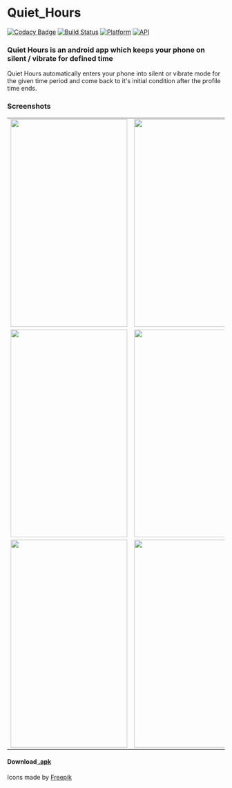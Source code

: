 # Quiet_Hours
[![Codacy Badge](https://api.codacy.com/project/badge/Grade/204a7b7e715543efb9171d82757a6476)](https://app.codacy.com/app/rob729/Quiet_Hours?utm_source=github.com&utm_medium=referral&utm_content=rob729/Quiet_Hours&utm_campaign=Badge_Grade_Dashboard)
[![Build Status](https://travis-ci.org/rob729/Quiet_Hours.svg?branch=master)](https://travis-ci.org/rob729/Quiet_Hours)
[![Platform](https://img.shields.io/badge/platform-android-blue.svg)](http://developer.android.com/index.html)
[![API](https://img.shields.io/badge/API-20%2B-blue.svg?style=flat)](https://android-arsenal.com/api?level=20)
### Quiet Hours is an android app which keeps your phone on silent / vibrate for defined time

Quiet Hours automatically enters your phone into silent or vibrate mode for the given time period and come 
back to it's initial condition after the profile time ends.

### Screenshots
<table>
        <tr>
<td><img src = "https://user-images.githubusercontent.com/31350501/58404970-03d77100-8084-11e9-84ca-c439fc1f9740.jpeg" height = "480" width="270"></td>
<td><img src = "https://user-images.githubusercontent.com/31350501/58405067-397c5a00-8084-11e9-872a-cffafde56201.jpeg" height = "480" width="270"></td>
<td><img src = "https://user-images.githubusercontent.com/31350501/58405079-3d0fe100-8084-11e9-992f-73b8da1bfbce.jpeg" height = "480" width="270"></td>
        </tr>
          <tr>
<td><img src = "https://user-images.githubusercontent.com/31350501/58405137-69c3f880-8084-11e9-91ff-af5a5d1fcb91.jpeg" height = "480" width="270"></td>
<td><img src = "https://user-images.githubusercontent.com/31350501/58405126-5dd83680-8084-11e9-9973-1a6cea191f90.jpeg" height = "480" width="270"></td>
<td><img src = "https://user-images.githubusercontent.com/31350501/58405130-60d32700-8084-11e9-8aed-95ced1e2c88b.jpeg" height = "480" width="270"></td>
        </tr>
        <tr>
<td><img src = "https://user-images.githubusercontent.com/31350501/58405268-a68fef80-8084-11e9-80a9-ba33b9b5850c.jpeg" height = "480" width="270"></td>
<td><img src = "https://user-images.githubusercontent.com/31350501/58405273-a7c11c80-8084-11e9-915f-d8f500be34a7.jpeg" height = "480" width="270"></td>
<td><img src = "https://user-images.githubusercontent.com/31350501/58405274-a98ae000-8084-11e9-8494-c307298d3c8f.jpeg" height = "480" width="270"></td>
        </tr>
</table>        

#### Download[ .apk](https://github.com/rob729/Quiet_Hours/raw/master/Quiet_Hours.apk)

<div>Icons made by <a href="https://www.freepik.com/" title="Freepik">Freepik</a></div>
